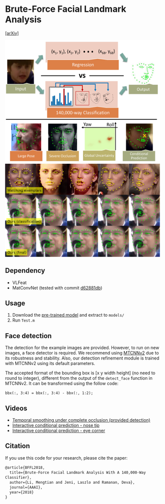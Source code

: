 # Brute-Force Facial Landmark Analysis

[[arXiv]](https://arxiv.org/abs/1802.01777)

![Teaser](doc/Teaser4.png)
![Visual](doc/vis.png)

## Dependency
* VLFeat
* MatConvNet (tested with commit [d62881db](https://github.com/vlfeat/matconvnet/tree/d62881dbb587e4d5ed6750549b6a6b3f7559c84f))

## Usage
1. Download the [pre-trained model](https://drive.google.com/file/d/1oTRRsYseMnIXWiBR-OODuYm1I3NgdDvQ/view?usp=sharing) and extract to `models/`
2. Run `Test.m`

## Face detection

The detection for the example images are provided. However, to run on new images, a face detector is required. We recommend using [MTCNNv2](https://kpzhang93.github.io/MTCNN_face_detection_alignment/) due to its robustness and stability. Also, our detection refinement module is trained with MTCNNv2 using its default parameters.

The accepted format of the bounding box is [x y width height] (no need to round to integer), different from the output of the `detect_face` function in MTCNNv2. It can be transformed using the follow code:

```
bbx(:, 3:4) = bbx(:, 3:4) - bbx(:, 1:2);
```

## Videos
* [Temporal smoothing under complete occlusion (provided detection)](doc/HMM.mp4)
* [Interactive conditional prediction - nose tip](doc/Interactive-Nose.mp4)
* [Interactive conditional prediction - eye corner](doc/Interactive-Eye.mp4)

## Citation
If you use this code for your research, please cite the paper:

```
@article{BFFL2018,
  title={Brute-Force Facial Landmark Analysis With A 140,000-Way Classifier},
  author={Li, Mengtian and Jeni, Laszlo and Ramanan, Deva},
  journal={AAAI},
  year={2018}
}
```